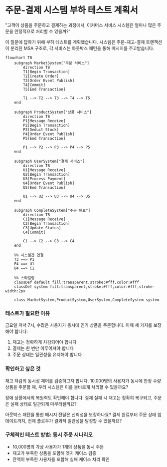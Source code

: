 # 주문-결제 시스템 부하 테스트 계획서

"고객이 상품을 주문하고 결제하는 과정에서, 이커머스 서비스 시스템은 얼마나 많은 주문을 안정적으로 처리할 수 있을까?"

이 질문에 답하기 위해 부하 테스트를 계획했습니다. 시스템은 주문-재고-결제 트랜잭션이 분리된 MSA 구조로, 각 서비스는 아웃박스 패턴을 통해 메시지를 주고받습니다.

```mermaid
flowchart TB
    subgraph MarketSystem["주문 서비스"]
        direction TB
        T1[Begin Transaction]
        T2[Create Order]
        T3[Order Event Publish]
        T4[Commit]
        T5[End Transaction]
        
        T1 --> T2 --> T3 --> T4 --> T5
    end

    subgraph ProductSystem["상품 서비스"]
        direction TB
        P1[Message Receive]
        P2[Begin Transaction]
        P3[Deduct Stock]
        P4[Order Event Publish]
        P5[End Transaction]
        
        P1 --> P2 --> P3 --> P4 --> P5
    end

    subgraph UserSystem["결제 서비스"]
        direction TB
        U1[Message Receive]
        U2[Begin Transaction]
        U3[Process Payment]
        U4[Order Event Publish]
        U5[End Transaction]
        
        U1 --> U2 --> U3 --> U4 --> U5
    end

    subgraph CompleteSystem["주문 완료"]
        direction TB
        C1[Message Receive]
        C2[Begin Transaction]
        C3[Update Status]
        C4[Commit]
        
        C1 --> C2 --> C3 --> C4
    end

    %% 시스템간 연결
    T3 ==> P1
    P4 ==> U1
    U4 ==> C1

    %% 스타일링
    classDef default fill:transparent,stroke:#fff,color:#fff
    classDef system fill:transparent,stroke:#fff,color:#fff,stroke-width:2px

    class MarketSystem,ProductSystem,UserSystem,CompleteSystem system
```

### 테스트가 필요한 이유

금요일 저녁 7시, 수많은 사용자가 동시에 인기 상품을 주문합니다. 이때 세 가지를 보장해야 합니다:

1. 재고는 정확하게 차감되어야 합니다
2. 결제는 한 번만 이루어져야 합니다
3. 주문 상태는 일관성을 유지해야 합니다

### 확인하고 싶은 것

재고 차감의 동시성 제어를 검증하고자 합니다. 10,000명의 사용자가 동시에 한정 수량 상품을 주문할 때, 우리 시스템은 이를 올바르게 처리할 수 있을까요?

장애 상황에서의 복원력도 확인해야 합니다. 결제 실패 시 재고는 정확히 복구되고, 주문은 실패 상태로 일관되게 마무리될까요?

아웃박스 패턴을 통한 메시지 전달은 신뢰성을 보장하나요? 결제 완료부터 주문 상태 업데이트까지, 전체 플로우가 결과적 일관성을 달성할 수 있을까요?

### 구체적인 테스트 방법: 동시 주문 시나리오
- 10,000명의 가상 사용자가 1개의 상품을 동시 주문
- 재고가 부족한 상품을 포함해 엣지 케이스 검증
- 잔액이 부족한 사용자를 포함해 실패 케이스 처리 확인

